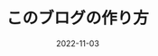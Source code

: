 ---
title: "このブログの作り方"
date: 2022-11-03
layout: 'draft'
cover: /posts/how-to-develop-this-blog/cover.jpg
id: how-to-develop-this-blog.md
tags:
  - フロントエンド
  - Nuxt
---